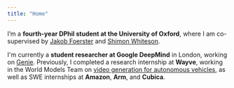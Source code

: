 ```yaml
---
title: "Home"
---
```


I’m a **fourth-year DPhil student at the University of Oxford**, where I am co-supervised by [Jakob Foerster](https://foersterlab.com) and [Shimon Whiteson](https://whirl.cs.ox.ac.uk/).

I'm currently a **student researcher at Google DeepMind** in London, working on [Genie](https://deepmind.google/discover/blog/genie-2-a-large-scale-foundation-world-model/). Previously, I completed a research internship at **Wayve**, working in the World Models Team on [video generation for autonomous vehicles](https://wayve.ai/thinking/scaling-gaia-1/), as well as SWE internships at **Amazon**, **Arm**, and **Cubica**.